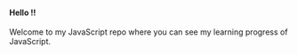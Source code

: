 <h4>Hello !!</h4>
Welcome to my JavaScript repo where you can see my learning progress of JavaScript.
